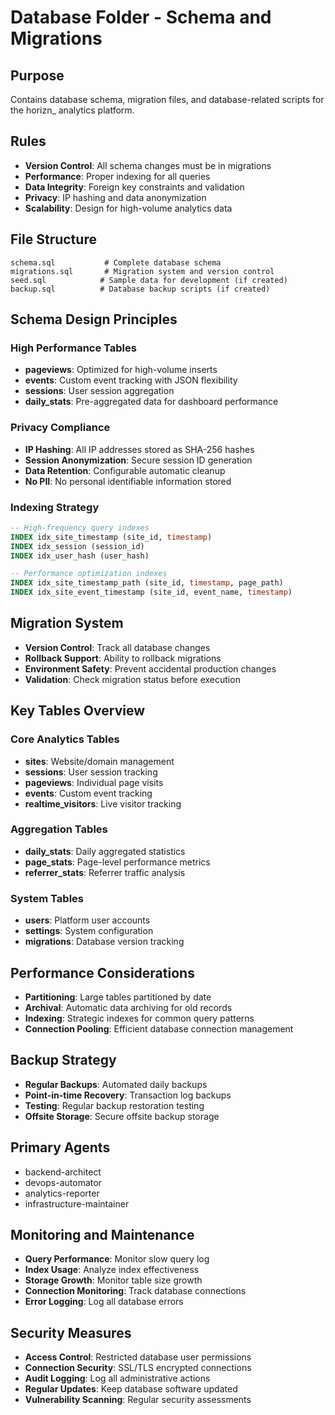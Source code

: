 # Database Folder - Schema and Migrations

## Purpose
Contains database schema, migration files, and database-related scripts for the horizn_ analytics platform.

## Rules
- **Version Control**: All schema changes must be in migrations
- **Performance**: Proper indexing for all queries
- **Data Integrity**: Foreign key constraints and validation
- **Privacy**: IP hashing and data anonymization
- **Scalability**: Design for high-volume analytics data

## File Structure
```
schema.sql           # Complete database schema
migrations.sql       # Migration system and version control
seed.sql            # Sample data for development (if created)
backup.sql          # Database backup scripts (if created)
```

## Schema Design Principles

### High Performance Tables
- **pageviews**: Optimized for high-volume inserts
- **events**: Custom event tracking with JSON flexibility
- **sessions**: User session aggregation
- **daily_stats**: Pre-aggregated data for dashboard performance

### Privacy Compliance
- **IP Hashing**: All IP addresses stored as SHA-256 hashes
- **Session Anonymization**: Secure session ID generation
- **Data Retention**: Configurable automatic cleanup
- **No PII**: No personal identifiable information stored

### Indexing Strategy
```sql
-- High-frequency query indexes
INDEX idx_site_timestamp (site_id, timestamp)
INDEX idx_session (session_id)
INDEX idx_user_hash (user_hash)

-- Performance optimization indexes  
INDEX idx_site_timestamp_path (site_id, timestamp, page_path)
INDEX idx_site_event_timestamp (site_id, event_name, timestamp)
```

## Migration System
- **Version Control**: Track all database changes
- **Rollback Support**: Ability to rollback migrations
- **Environment Safety**: Prevent accidental production changes
- **Validation**: Check migration status before execution

## Key Tables Overview

### Core Analytics Tables
- **sites**: Website/domain management
- **sessions**: User session tracking
- **pageviews**: Individual page visits
- **events**: Custom event tracking
- **realtime_visitors**: Live visitor tracking

### Aggregation Tables
- **daily_stats**: Daily aggregated statistics
- **page_stats**: Page-level performance metrics
- **referrer_stats**: Referrer traffic analysis

### System Tables
- **users**: Platform user accounts
- **settings**: System configuration
- **migrations**: Database version tracking

## Performance Considerations
- **Partitioning**: Large tables partitioned by date
- **Archival**: Automatic data archiving for old records
- **Indexing**: Strategic indexes for common query patterns
- **Connection Pooling**: Efficient database connection management

## Backup Strategy
- **Regular Backups**: Automated daily backups
- **Point-in-time Recovery**: Transaction log backups
- **Testing**: Regular backup restoration testing
- **Offsite Storage**: Secure offsite backup storage

## Primary Agents
- backend-architect
- devops-automator
- analytics-reporter
- infrastructure-maintainer

## Monitoring and Maintenance
- **Query Performance**: Monitor slow query log
- **Index Usage**: Analyze index effectiveness
- **Storage Growth**: Monitor table size growth
- **Connection Monitoring**: Track database connections
- **Error Logging**: Log all database errors

## Security Measures
- **Access Control**: Restricted database user permissions
- **Connection Security**: SSL/TLS encrypted connections
- **Audit Logging**: Log all administrative actions
- **Regular Updates**: Keep database software updated
- **Vulnerability Scanning**: Regular security assessments